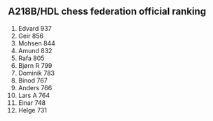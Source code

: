 A218B/HDL chess federation official ranking
-------------------------------------------
1.  Edvard  937
2.  Geir    856
3.  Mohsen  844
4.  Amund   832
5.  Rafa    805
6.  Bjørn R 799
7.  Dominik 783
8.  Binod   767
9.  Anders  766
10. Lars A  764
11. Einar   748
12. Helge   731
